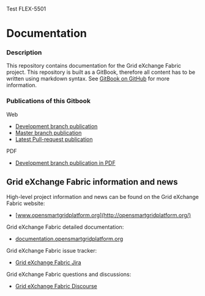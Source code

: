 Test FLEX-5501

# Documentation

### Description

This repository contains documentation for the Grid eXchange Fabric project. This repository is built as a GitBook, therefore all content has to be written using markdown syntax. See [GitBook on GitHub](https://github.com/GitbookIO/gitbook) for more information.

### Publications of this Gitbook

Web
* [Development branch publication](http://documentation.opensmartgridplatform.org)
* [Master branch publication](http://documentation.opensmartgridplatform.org/documentation-master)
* [Latest Pull-request publication](http://documentation.opensmartgridplatform.org/documentation-pr)

PDF
* [Development branch publication in PDF](http://documentation.opensmartgridplatform.org/osgp-documentation.pdf)


## Grid eXchange Fabric information and news

High-level project information and news can be found on the Grid eXchange Fabric website: 
* [www.opensmartgridplatform.org](http://opensmartgridplatform.org/)

Grid eXchange Fabric detailed documentation:
* [documentation.opensmartgridplatform.org](http://documentation.opensmartgridplatform.org/)

Grid eXchange Fabric issue tracker:
* [Grid eXchange Fabric Jira](https://smartsocietyservices.atlassian.net/projects/OC/issues/)

Grid eXchange Fabric questions and discussions:
* [Grid eXchange Fabric Discourse](https://opensmartgridplatform.discourse.group/)
